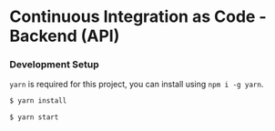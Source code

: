 # Continuous Integration as Code - Backend (API)

### Development Setup

`yarn` is required for this project, you can install using `npm i -g yarn`.

```sh
$ yarn install
```

```sh
$ yarn start
```
